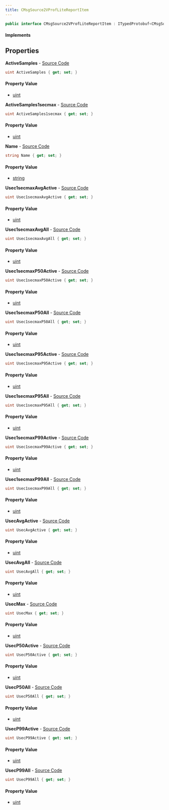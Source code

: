 ```yaml
---
title: CMsgSource2VProfLiteReportItem
---
```


```csharp
public interface CMsgSource2VProfLiteReportItem : ITypedProtobuf<CMsgSource2VProfLiteReportItem>, INativeHandle
```

#### Implements

## Properties

**ActiveSamples** - [Source Code](https://github.com/swiftly-solution/swiftlys2/blob/main/managed/src/SwiftlyS2.Generated/Protobufs/Interfaces/CMsgSource2VProfLiteReportItem.cs#L16)

```csharp
uint ActiveSamples { get; set; }
```

#### Property Value

- [uint](https://learn.microsoft.com/dotnet/api/system.uint32)

**ActiveSamples1secmax** - [Source Code](https://github.com/swiftly-solution/swiftlys2/blob/main/managed/src/SwiftlyS2.Generated/Protobufs/Interfaces/CMsgSource2VProfLiteReportItem.cs#L19)

```csharp
uint ActiveSamples1secmax { get; set; }
```

#### Property Value

- [uint](https://learn.microsoft.com/dotnet/api/system.uint32)

**Name** - [Source Code](https://github.com/swiftly-solution/swiftlys2/blob/main/managed/src/SwiftlyS2.Generated/Protobufs/Interfaces/CMsgSource2VProfLiteReportItem.cs#L13)

```csharp
string Name { get; set; }
```

#### Property Value

- [string](https://learn.microsoft.com/dotnet/api/system.string)

**Usec1secmaxAvgActive** - [Source Code](https://github.com/swiftly-solution/swiftlys2/blob/main/managed/src/SwiftlyS2.Generated/Protobufs/Interfaces/CMsgSource2VProfLiteReportItem.cs#L43)

```csharp
uint Usec1secmaxAvgActive { get; set; }
```

#### Property Value

- [uint](https://learn.microsoft.com/dotnet/api/system.uint32)

**Usec1secmaxAvgAll** - [Source Code](https://github.com/swiftly-solution/swiftlys2/blob/main/managed/src/SwiftlyS2.Generated/Protobufs/Interfaces/CMsgSource2VProfLiteReportItem.cs#L55)

```csharp
uint Usec1secmaxAvgAll { get; set; }
```

#### Property Value

- [uint](https://learn.microsoft.com/dotnet/api/system.uint32)

**Usec1secmaxP50Active** - [Source Code](https://github.com/swiftly-solution/swiftlys2/blob/main/managed/src/SwiftlyS2.Generated/Protobufs/Interfaces/CMsgSource2VProfLiteReportItem.cs#L46)

```csharp
uint Usec1secmaxP50Active { get; set; }
```

#### Property Value

- [uint](https://learn.microsoft.com/dotnet/api/system.uint32)

**Usec1secmaxP50All** - [Source Code](https://github.com/swiftly-solution/swiftlys2/blob/main/managed/src/SwiftlyS2.Generated/Protobufs/Interfaces/CMsgSource2VProfLiteReportItem.cs#L58)

```csharp
uint Usec1secmaxP50All { get; set; }
```

#### Property Value

- [uint](https://learn.microsoft.com/dotnet/api/system.uint32)

**Usec1secmaxP95Active** - [Source Code](https://github.com/swiftly-solution/swiftlys2/blob/main/managed/src/SwiftlyS2.Generated/Protobufs/Interfaces/CMsgSource2VProfLiteReportItem.cs#L49)

```csharp
uint Usec1secmaxP95Active { get; set; }
```

#### Property Value

- [uint](https://learn.microsoft.com/dotnet/api/system.uint32)

**Usec1secmaxP95All** - [Source Code](https://github.com/swiftly-solution/swiftlys2/blob/main/managed/src/SwiftlyS2.Generated/Protobufs/Interfaces/CMsgSource2VProfLiteReportItem.cs#L61)

```csharp
uint Usec1secmaxP95All { get; set; }
```

#### Property Value

- [uint](https://learn.microsoft.com/dotnet/api/system.uint32)

**Usec1secmaxP99Active** - [Source Code](https://github.com/swiftly-solution/swiftlys2/blob/main/managed/src/SwiftlyS2.Generated/Protobufs/Interfaces/CMsgSource2VProfLiteReportItem.cs#L52)

```csharp
uint Usec1secmaxP99Active { get; set; }
```

#### Property Value

- [uint](https://learn.microsoft.com/dotnet/api/system.uint32)

**Usec1secmaxP99All** - [Source Code](https://github.com/swiftly-solution/swiftlys2/blob/main/managed/src/SwiftlyS2.Generated/Protobufs/Interfaces/CMsgSource2VProfLiteReportItem.cs#L64)

```csharp
uint Usec1secmaxP99All { get; set; }
```

#### Property Value

- [uint](https://learn.microsoft.com/dotnet/api/system.uint32)

**UsecAvgActive** - [Source Code](https://github.com/swiftly-solution/swiftlys2/blob/main/managed/src/SwiftlyS2.Generated/Protobufs/Interfaces/CMsgSource2VProfLiteReportItem.cs#L25)

```csharp
uint UsecAvgActive { get; set; }
```

#### Property Value

- [uint](https://learn.microsoft.com/dotnet/api/system.uint32)

**UsecAvgAll** - [Source Code](https://github.com/swiftly-solution/swiftlys2/blob/main/managed/src/SwiftlyS2.Generated/Protobufs/Interfaces/CMsgSource2VProfLiteReportItem.cs#L34)

```csharp
uint UsecAvgAll { get; set; }
```

#### Property Value

- [uint](https://learn.microsoft.com/dotnet/api/system.uint32)

**UsecMax** - [Source Code](https://github.com/swiftly-solution/swiftlys2/blob/main/managed/src/SwiftlyS2.Generated/Protobufs/Interfaces/CMsgSource2VProfLiteReportItem.cs#L22)

```csharp
uint UsecMax { get; set; }
```

#### Property Value

- [uint](https://learn.microsoft.com/dotnet/api/system.uint32)

**UsecP50Active** - [Source Code](https://github.com/swiftly-solution/swiftlys2/blob/main/managed/src/SwiftlyS2.Generated/Protobufs/Interfaces/CMsgSource2VProfLiteReportItem.cs#L28)

```csharp
uint UsecP50Active { get; set; }
```

#### Property Value

- [uint](https://learn.microsoft.com/dotnet/api/system.uint32)

**UsecP50All** - [Source Code](https://github.com/swiftly-solution/swiftlys2/blob/main/managed/src/SwiftlyS2.Generated/Protobufs/Interfaces/CMsgSource2VProfLiteReportItem.cs#L37)

```csharp
uint UsecP50All { get; set; }
```

#### Property Value

- [uint](https://learn.microsoft.com/dotnet/api/system.uint32)

**UsecP99Active** - [Source Code](https://github.com/swiftly-solution/swiftlys2/blob/main/managed/src/SwiftlyS2.Generated/Protobufs/Interfaces/CMsgSource2VProfLiteReportItem.cs#L31)

```csharp
uint UsecP99Active { get; set; }
```

#### Property Value

- [uint](https://learn.microsoft.com/dotnet/api/system.uint32)

**UsecP99All** - [Source Code](https://github.com/swiftly-solution/swiftlys2/blob/main/managed/src/SwiftlyS2.Generated/Protobufs/Interfaces/CMsgSource2VProfLiteReportItem.cs#L40)

```csharp
uint UsecP99All { get; set; }
```

#### Property Value

- [uint](https://learn.microsoft.com/dotnet/api/system.uint32)

